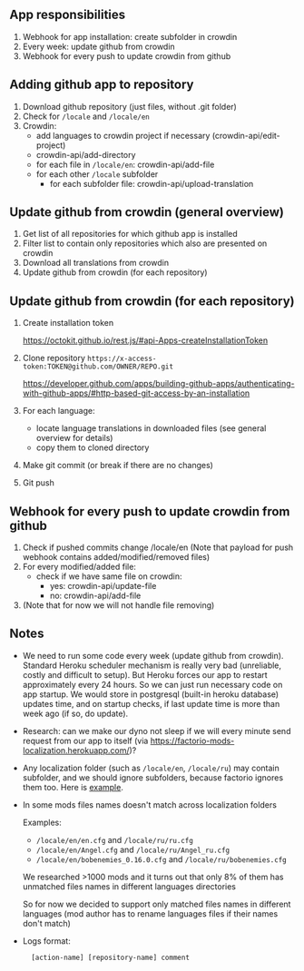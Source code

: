 ## App responsibilities
1. Webhook for app installation: create subfolder in crowdin
1. Every week: update github from crowdin
1. Webhook for every push to update crowdin from github

## Adding github app to repository
1. Download github repository (just files, without .git folder)
1. Check for `/locale` and `/locale/en`
1. Crowdin:
    * add languages to crowdin project if necessary (crowdin-api/edit-project)
    * crowdin-api/add-directory
    * for each file in `/locale/en`: crowdin-api/add-file
    * for each other `/locale` subfolder
        * for each subfolder file: crowdin-api/upload-translation 

## Update github from crowdin (general overview)
1. Get list of all repositories for which github app is installed
1. Filter list to contain only repositories which also are presented on crowdin
1. Download all translations from crowdin
1. Update github from crowdin (for each repository)

## Update github from crowdin (for each repository) 
1. Create installation token

    https://octokit.github.io/rest.js/#api-Apps-createInstallationToken

1. Clone repository `https://x-access-token:TOKEN@github.com/OWNER/REPO.git`

    https://developer.github.com/apps/building-github-apps/authenticating-with-github-apps/#http-based-git-access-by-an-installation

1. For each language:
    * locate language translations in downloaded files (see general overview for details)
    * copy them to cloned directory
1. Make git commit (or break if there are no changes)
1. Git push

## Webhook for every push to update crowdin from github
1. Check if pushed commits change /locale/en (Note that payload for push webhook contains added/modified/removed files)
1. For every modified/added file:
    * check if we have same file on crowdin:
        * yes: crowdin-api/update-file
        * no: crowdin-api/add-file
1. (Note that for now we will not handle file removing) 

## Notes
* We need to run some code every week (update github from crowdin). Standard Heroku scheduler mechanism is really very bad (unreliable, costly and difficult to setup). But Heroku forces our app to restart approximately every 24 hours. So we can just run necessary code on app startup. We would store in postgresql (built-in heroku database) updates time, and on startup checks, if last update time is more than week ago (if so, do update).

* Research: can we make our dyno not sleep if we will every minute send request from our app to itself (via https://factorio-mods-localization.herokuapp.com/)?

* Any localization folder (such as `/locale/en`, `/locale/ru`) may contain subfolder, and we should ignore subfolders, because factorio ignores them too. Here is [example](https://github.com/Karosieben/boblocale/tree/master/locale/en/old).

* In some mods files names doesn't match across localization folders

    Examples:
    
    * `/locale/en/en.cfg` and `/locale/ru/ru.cfg`
    * `/locale/en/Angel.cfg` and `/locale/ru/Angel_ru.cfg`
    * `/locale/en/bobenemies_0.16.0.cfg` and `/locale/ru/bobenemies.cfg`

    We researched >1000 mods and it turns out that only 8% of them has unmatched files names in different languages directories

    So for now we decided to support only matched files names in different languages (mod author has to rename languages files if their names don't match)

* Logs format:

        [action-name] [repository-name] comment